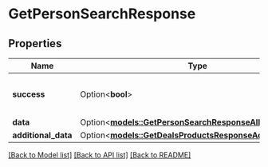 # GetPersonSearchResponse

## Properties

Name | Type | Description | Notes
------------ | ------------- | ------------- | -------------
**success** | Option<**bool**> | If the response is successful or not | [optional]
**data** | Option<[**models::GetPersonSearchResponseAllOfData**](GetPersonSearchResponse_allOf_data.md)> |  | [optional]
**additional_data** | Option<[**models::GetDealsProductsResponseAdditionalData**](GetDealsProductsResponse_additional_data.md)> |  | [optional]

[[Back to Model list]](../README.md#documentation-for-models) [[Back to API list]](../README.md#documentation-for-api-endpoints) [[Back to README]](../README.md)



